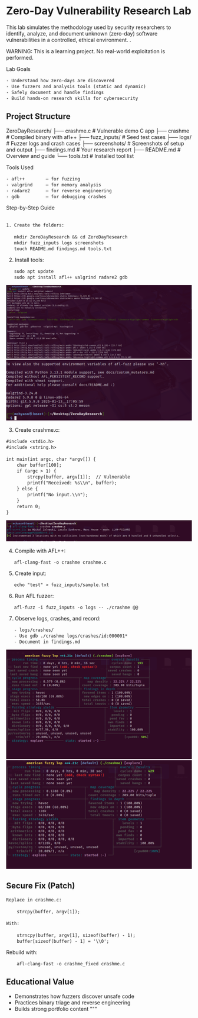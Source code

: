 Zero-Day Vulnerability Research Lab
===================================

This lab simulates the methodology used by security researchers to identify, analyze, and document unknown (zero-day) software vulnerabilities in a controlled, ethical environment.
.

WARNING: This is a learning project. No real-world exploitation is performed.

Lab Goals
```
- Understand how zero-days are discovered
- Use fuzzers and analysis tools (static and dynamic)
- Safely document and handle findings
- Build hands-on research skills for cybersecurity
```
Project Structure
-----------------
ZeroDayResearch/
├── crashme.c              # Vulnerable demo C app
├── crashme                # Compiled binary with afl++
├── fuzz_inputs/           # Seed test cases
├── logs/                  # Fuzzer logs and crash cases
├── screenshots/           # Screenshots of setup and output
├── findings.md            # Your research report
├── README.md              # Overview and guide
└── tools.txt              # Installed tool list

Tools Used
```
- afl++        – for fuzzing
- valgrind     – for memory analysis
- radare2      – for reverse engineering
- gdb          – for debugging crashes
```
Step-by-Step Guide
```

1. Create the folders:

   mkdir ZeroDayResearch && cd ZeroDayResearch
   mkdir fuzz_inputs logs screenshots
   touch README.md findings.md tools.txt
```
2. Install tools:
```
   sudo apt update
   sudo apt install afl++ valgrind radare2 gdb
```
![Zero-Day Vulnerability Research](https://raw.githubusercontent.com/mchyasn/cyber-Projs-beginner-to-advanced/main/IntermediateProjects/ZeroDayResearch/screenshots/0.png)
![Zero-Day Vulnerability Research](https://raw.githubusercontent.com/mchyasn/cyber-Projs-beginner-to-advanced/main/IntermediateProjects/ZeroDayResearch/screenshots/00.png)

3. Create crashme.c:
```
#include <stdio.h>
#include <string.h>

int main(int argc, char *argv[]) {
    char buffer[100];
    if (argc > 1) {
        strcpy(buffer, argv[1]);  // Vulnerable
        printf("Received: %s\\n", buffer);
    } else {
        printf("No input.\\n");
    }
    return 0;
}
```
![Zero-Day Vulnerability Research](https://raw.githubusercontent.com/mchyasn/cyber-Projs-beginner-to-advanced/main/IntermediateProjects/ZeroDayResearch/screenshots/1.png)

4. Compile with AFL++:
```
   afl-clang-fast -o crashme crashme.c
```
5. Create input:
```
   echo "test" > fuzz_inputs/sample.txt
```
6. Run AFL fuzzer:
```
   afl-fuzz -i fuzz_inputs -o logs -- ./crashme @@
```
7. Observe logs, crashes, and record:
```
   - logs/crashes/
   - Use gdb ./crashme logs/crashes/id:000001*
   - Document in findings.md
```
![Zero-Day Vulnerability Research](https://raw.githubusercontent.com/mchyasn/cyber-Projs-beginner-to-advanced/main/IntermediateProjects/ZeroDayResearch/screenshots/2.png)
![Zero-Day Vulnerability Research](https://raw.githubusercontent.com/mchyasn/cyber-Projs-beginner-to-advanced/main/IntermediateProjects/ZeroDayResearch/screenshots/22.png)

Secure Fix (Patch)
------------------
```
Replace in crashme.c:

    strcpy(buffer, argv[1]);

With:

    strncpy(buffer, argv[1], sizeof(buffer) - 1);
    buffer[sizeof(buffer) - 1] = '\\0';
```
Rebuild with:
```
    afl-clang-fast -o crashme_fixed crashme.c
```
Educational Value
-----------------
- Demonstrates how fuzzers discover unsafe code
- Practices binary triage and reverse engineering
- Builds strong portfolio content
"""
